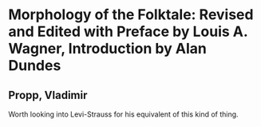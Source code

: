 # Morphology of the Folktale: Revised and Edited with Preface by Louis A. Wagner, Introduction by Alan Dundes
## Propp, Vladimir

Worth looking into Levi-Strauss for his equivalent of this kind of thing.
